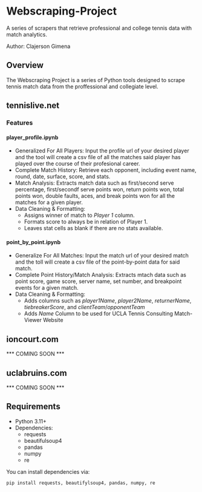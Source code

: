 # Webscraping-Project
A series of scrapers that retrieve professional and college tennis data with match analytics.

Author: Clajerson Gimena

## Overview
The Webscraping Project is a series of Python tools designed to scrape tennis match data from the proffessional and collegiate level.

## tennislive.net
### Features
#### player_profile.ipynb
- Generalized For All Players: Input the profile url of your desired player and the tool will create a csv file of all the matches said player has played over the course of their profesional career.
- Complete Match History: Retrieve each opponent, including event name, round, date, surface, score, and stats.
- Match Analysis: Extracts match data such as first/second serve percentage, first/secondf serve points won, return points won, total points won, double faults, aces, and break points won for all the matches for a given player.
- Data Cleaning & Formatting:
  - Assigns winner of match to *Player 1* column.
  - Formats score to always be in relation of Player 1.
  - Leaves stat cells as blank if there are no stats available.
 
#### point_by_point.ipynb
- Generalize For All Matches: Input the match url of your desired match and the toll will create a csv file of the point-by-point data for said match.
- Complete Point History/Match Analysis: Extracts mtach data such as point score, game score, server name, set number, and breakpoint events for a given match.
- Data Cleaning & Formatting:
  - Adds columns such as *player1Name*, *player2Name*, *returnerName*, *tiebreakerScore*, and *clientTeam*/*opponentTeam*
  - Adds *Name* Column to be used for UCLA Tennis Consulting Match-Viewer Website

## ioncourt.com
*** COMING SOON ***

## uclabruins.com
*** COMING SOON ***

## Requirements
- Python 3.11+
- Dependencies:
  - requests
  - beautifulsoup4
  - pandas
  - numpy
  - re

You can install dependencies via:
```
pip install requests, beautifylsoup4, pandas, numpy, re
```

